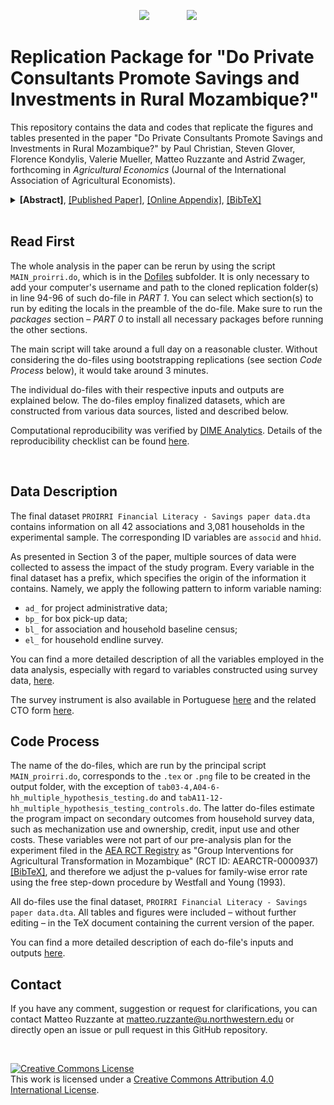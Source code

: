 
<p align="center">
	<img src="https://github.com/dime-worldbank/moz-proirri-savings/raw/master/img/WB_logo.png?raw=true")>
	&nbsp;&nbsp;&nbsp;&nbsp;&nbsp;&nbsp;&nbsp;&nbsp;&nbsp;&nbsp;&nbsp;&nbsp;&nbsp;
	<img src="https://github.com/dime-worldbank/moz-proirri-savings/raw/master/img/i2i.png?raw=true")
</p>

# Replication Package for "Do Private Consultants Promote Savings and Investments in Rural Mozambique?"

This repository contains the data and codes that replicate the figures and tables presented in the paper "Do Private Consultants Promote Savings and Investments in Rural Mozambique?" by Paul Christian, Steven Glover, Florence Kondylis, Valerie Mueller, Matteo Ruzzante and Astrid Zwager, forthcoming in *Agricultural Economics* (Journal of the International Association of Agricultural Economists).
</br>
<details title="show abstract">
<summary>
<b>[Abstract]</b>,
</a> <a href="https://onlinelibrary.wiley.com/doi/10.1111/agec.12672" title="go to paper">[Published Paper]</a>,
</a> <a href="https://onlinelibrary.wiley.com/action/downloadSupplement?doi=10.1111%2Fagec.12672&file=agec12672-sup-0001-Appendix.pdf" title="go to appendix">[Online Appendix]</a>,
</a> <a href="https://github.com/dime-worldbank/moz-proirri-savings/blob/master/Christian_etal_2021_AgEcon.bib" title="cite">[BibTeX]</a>
</summary>
Advice from management professionals can help small- and medium-sized firms reach complex financial goals in the Global South. We apply lessons learned in the firm literature to determine the degree in which farmer associations face constraints to management and planning capacity that can be alleviated by the provision of advice from external consultants. In particular, we conducted a randomized control trial in 42 water user associations (WUAs) in Mozambique to examine whether more intensive attention from financial consultants through repeated follow-up visits prompts households to save and invest in agricultural equipment. All WUAs received a financial literacy training and were eligible to receive a matching grant. Twenty-one WUAs were randomized into the treatment group that additionally were visited by private consultants quarterly, who tailored their advice to meet individuals’ own savings and investment objectives. We find the follow-up visits increase ‘hidden savings’ in the form of new capital investments on farmers’ own account. Thus, the visits may have changed savings’ habits by leading farmers to invest in technologies that were not directly subsidized. Our ability to detect an additional effect on the type of investments farmers targeted through the matching grant and, hence, the savings for the respective investments is limited given the power of our study design. Although the proportion of households saving increased, the intervention was likely less cost-effective than other modalities aimed to enhance the proclivity to save.
</details>
</br>

## Read First
The whole analysis in the paper can be rerun by using the script `MAIN_proirri.do`, which is in the [Dofiles](https://github.com/dime-worldbank/moz-proirri-savings/tree/master/DataWork/Dofiles) subfolder. It is only necessary to add your computer's username and path to the cloned replication folder(s) in line 94-96 of such do-file in *PART 1*.
You can select which section(s) to run by editing the locals in the preamble of the do-file. Make sure to run the *packages* section &ndash; *PART 0* to install all necessary packages before running the other sections.

The main script will take around a full day on a reasonable cluster. Without considering the do-files using bootstrapping replications (see section *Code Process* below), it would take around 3 minutes.

The individual do-files with their respective inputs and outputs are explained below.
The do-files employ finalized datasets, which are constructed from various data sources, listed and described below.

Computational reproducibility was verified by [DIME Analytics](https://worldbank.github.io/dimeanalytics/code-review/). Details of the reproducibility checklist can be found [here](https://github.com/dime-worldbank/moz-proirri-savings/tree/master/PROIRRI_Savings_Reproducibility_Checks.pdf).

&nbsp;

## Data Description
The final dataset `PROIRRI Financial Literacy - Savings paper data.dta` contains information on all 42 associations and 3,081 households in the experimental sample.
The corresponding ID variables are `associd` and `hhid`.

As presented in Section 3 of the paper, multiple sources of data were collected to assess the impact of the study program.
Every variable in the final dataset has a prefix, which specifies the origin of the information it contains.
Namely, we apply the following pattern to inform variable naming:
- `ad_` for project administrative data;
- `bp_` for box pick-up data;
- `bl_` for association and household baseline census;
- `el_` for household endline survey.

You can find a more detailed description of all the variables employed in the data analysis, especially with regard to variables constructed using survey data, [here](https://github.com/dime-worldbank/moz-proirri-savings/tree/master/DataWork/Documentation).

The survey instrument is also available in Portuguese [here](https://github.com/dime-worldbank/moz-proirri-savings/tree/master/DataWork/Documentation/QRE_HH_Endline_PT.xlsx) and the related CTO form [here](https://github.com/dime-worldbank/moz-proirri-savings/tree/master/DataWork/Documentation/CTO_HH_Endline.xlsx).



##  Code Process
The name of the do-files, which are run by the principal script `MAIN_proirri.do`, corresponds to the `.tex` or `.png` file to be created in the output folder, with the exception of `tab03-4,A04-6-hh_multiple_hypothesis_testing.do` and `tabA11-12-hh_multiple_hypothesis_testing_controls.do`.
The latter do-files estimate the program impact on secondary outcomes from household survey data, such as mechanization use and ownership, credit, input use and other costs. These variables were not part of our pre-analysis plan for the experiment filed in the [AEA RCT Registry](https://www.socialscienceregistry.org/trials/937) as "Group Interventions for Agricultural Transformation in Mozambique" (RCT ID: AEARCTR-0000937) </a> <a href="https://github.com/dime-worldbank/moz-proirri-savings/blob/master/Christian_etal_2015_PAP.bib">[BibTeX]</a>, and therefore we adjust the p-values for family-wise error rate using the free step-down procedure by Westfall and Young (1993).

All do-files use the final dataset, `PROIRRI Financial Literacy - Savings paper data.dta`.
All tables and figures were included &ndash; without further editing &ndash; in the TeX document containing the current version of the paper.

You can find a more detailed description of each do-file's inputs and outputs [here](https://github.com/dime-worldbank/moz-proirri-savings/tree/master/DataWork/Dofiles).

## Contact
If you have any comment, suggestion or request for clarifications, you can contact Matteo Ruzzante at <a href="mailto:matteo.ruzzante@u.northwestern.edu">matteo.ruzzante@u.northwestern.edu</a> or directly open an issue or pull request in this GitHub repository.</p>

&nbsp;

<a rel="license" href="http://creativecommons.org/licenses/by/4.0/"><img alt="Creative Commons License" style="border-width:0" src="https://i.creativecommons.org/l/by/4.0/88x31.png" /></a><br />This work is licensed under a <a rel="license" href="http://creativecommons.org/licenses/by/4.0/">Creative Commons Attribution 4.0 International License</a>.
